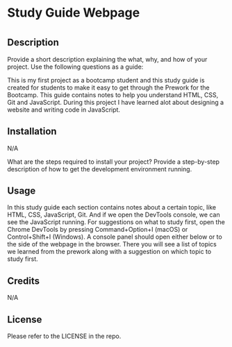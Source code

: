 # Study Guide Webpage
# <Prework-study-guide>

## Description

Provide a short description explaining the what, why, and how of your project. Use the following questions as a guide:

This is my first project as a bootcamp student and this study guide is created for students to make it easy to get through the Prework for the Bootcamp. This guide contains notes to help you understand HTML, CSS, Git and JavaScript. During this project I have learned alot about designing a website and writing code in JavaScript.  


## Installation
N/A

What are the steps required to install your project? Provide a step-by-step description of how to get the development environment running.

## Usage

In this study guide each section contains notes about a certain topic, like HTML, CSS, JavaScript, Git. And if we open the DevTools console, we can see the JavaScript running. For suggestions on what to study first, open the Chrome DevTools by pressing Command+Option+I (macOS) or Control+Shift+I (Windows). A console panel should open either below or to the side of the webpage in the browser. There you will see a list of topics we learned from the prework along with a suggestion on which topic to study first. 

## Credits

N/A

## License

Please refer to the LICENSE in the repo. 



